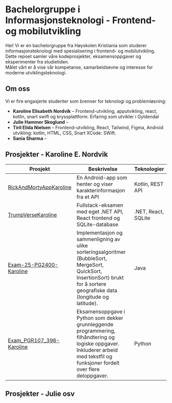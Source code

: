 # Bachelorgruppe i Informasjonsteknologi - Frontend- og mobilutvikling

Hei! Vi er en bachelorgruppe fra Høyskolen Kristiania som studerer informasjonsteknologi med spesialisering i frontend- og mobilutvikling.  
Dette repoet samler våre kodeprosjekter, eksamensoppgaver og eksperimenter fra studietiden.  
Målet vårt er å vise vår kompetanse, samarbeidsevne og interesse for moderne utviklingsteknologi.

## Om oss

Vi er fire engasjerte studenter som brenner for teknologi og problemløsning:

- **Karoline Elisabeth Nordvik** – Frontend-utvikling, apputvikling, react, kotlin, snart swift og kryssplattform. Erfaring som utvikler i Gyldendal
- **Julie Hammer Skoglund** – 
- **Tiril Elida Nielsen** – Frontend-utvikling, React, Tailwind, Figma, Android utvikling: kotlin, HTML, CSS, Snart XCode: SWift. 
- **Sania Sharma** – 

## Prosjekter - Karoline E. Nordvik

| Prosjekt | Beskrivelse | Teknologier |
|-----------|--------------|--------------|
| [RickAndMortyAppKaroline](./RickAndMortyAppKaroline) | En Android-app som henter og viser karakterinformasjon fra et API | Kotlin, REST API |
| [TrumpVerseKaroline](./EksamenWebutviklingKaroline) | Fullstack-eksamen med eget .NET API, React frontend og SQLite-database | .NET, React, SQLite |
| [Exam-25-PG2400-Karoline](./Exam-25-PG2400-Karoline) | Implementasjon og sammenligning av ulike sorteringsalgoritmer (BubbleSort, MergeSort, QuickSort, InsertionSort) brukt for å sortere geografiske data (longitude og latitude). | Java |
| [Exam_PGR107_396-Karoline](./Exam_PGR107_396-Karoline) | Eksamensoppgave i Python som dekker grunnleggende programmering, filhåndtering og logiske oppgaver. Inkluderer arbeid med tekstfil og funksjoner fordelt over flere deloppgaver. | Python |


## Prosjekter - Julie osv
